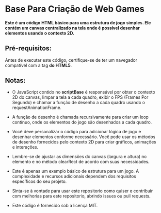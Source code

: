 # Base Para Criação de Web Games
 #### Este é um código HTML básico para uma estrutura de jogo simples. Ele contém um canvas centralizado na tela onde é possível desenhar elementos usando o contexto 2D.
 
## Pré-requisitos:
Antes de executar este código, certifique-se de ter um navegador compatível com a tag **<canvas> do HTML5**.

## Notas:
- O JavaScript contido no **scriptBase** é responsável por obter o contexto 2D do canvas, limpar a tela a cada quadro, exibir o FPS (Frames Por Segundo) e chamar a função de desenho a cada quadro usando o requestAnimationFrame.
- A função de desenho é chamada recursivamente para criar um loop contínuo, onde os elementos do jogo são desenhados a cada quadro.
- Você deve personalizar o código para adicionar lógica de jogo e desenhar elementos conforme necessário. Você pode usar os métodos de desenho fornecidos pelo contexto 2D para criar gráficos, animações e interações.
- Lembre-se de ajustar as dimensões do canvas (largura e altura) no elemento <canvas> e no método clearRect de acordo com suas necessidades.
- Este é apenas um exemplo básico de estrutura para um jogo. A complexidade e recursos adicionais dependem dos requisitos específicos do seu projeto.
- Sinta-se à vontade para usar este repositorio como quiser e contribuir com melhorias para este repositorio, abrindo issues ou pull requests.

- Este código é fornecido sob a licença MIT.